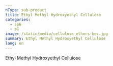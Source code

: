 ```yaml
---
nType: sub-product
title: Ethyl Methyl Hydroxyethyl Cellulose
categories:
  - sp6
  - p1
image: /static/media/cellulose-ethers-hec.jpg
summary: Ethyl Methyl Hydroxyethyl Cellulose
lang: en
---
```

Ethyl Methyl Hydroxyethyl Cellulose